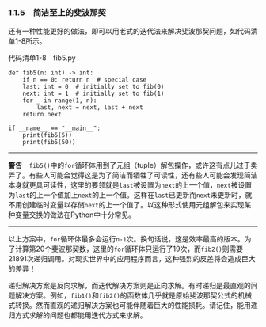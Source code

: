 ### 1.1.5　简洁至上的斐波那契

还有一种性能更好的做法，即可以用老式的迭代法来解决斐波那契问题，如代码清单1-8所示。

代码清单1-8　fib5.py

```
def fib5(n: int) -> int:
    if n == 0: return n  # special case
    last: int = 0  # initially set to fib(0)
    next: int = 1  # initially set to fib(1)
    for _ in range(1, n):
        last, next = next, last + next
    return next

if __name__ == "__main__":
    print(fib5(5))
    print(fib5(50))
```

---

  

**警告**　`fib5()`中的`for`循环体用到了元组（tuple）解包操作，或许这有点儿过于卖弄了。有些人可能会觉得这是为了简洁而牺牲了可读性，还有些人可能会发现简洁本身就更具可读性，这里的要领就是`last`被设置为`next`的上一个值，`next`被设置为`last`的上一个值加上`next`的上一个值。这样在`last`已更新而`next`未更新时，就不用创建临时变量以存储`next`的上一个值了。以这种形式使用元组解包来实现某种变量交换的做法在Python中十分常见。

---

  

以上方案中，`for`循环体最多会运行`n-1`次。换句话说，这是效率最高的版本。为了计算第20个斐波那契数，这里的`for`循环体只运行了19次，而`fib2()`则需要21891次递归调用。对现实世界中的应用程序而言，这种强烈的反差将会造成巨大的差异！

递归解决方案是反向求解，而迭代解决方案则是正向求解。有时递归是最直观的问题解决方案。例如，`fib1()`和`fib2()`的函数体几乎就是原始斐波那契公式的机械式转换。然而直观的递归解决方案也可能伴随着巨大的性能损耗。请记住，能用递归方式求解的问题也都能用迭代方式来求解。